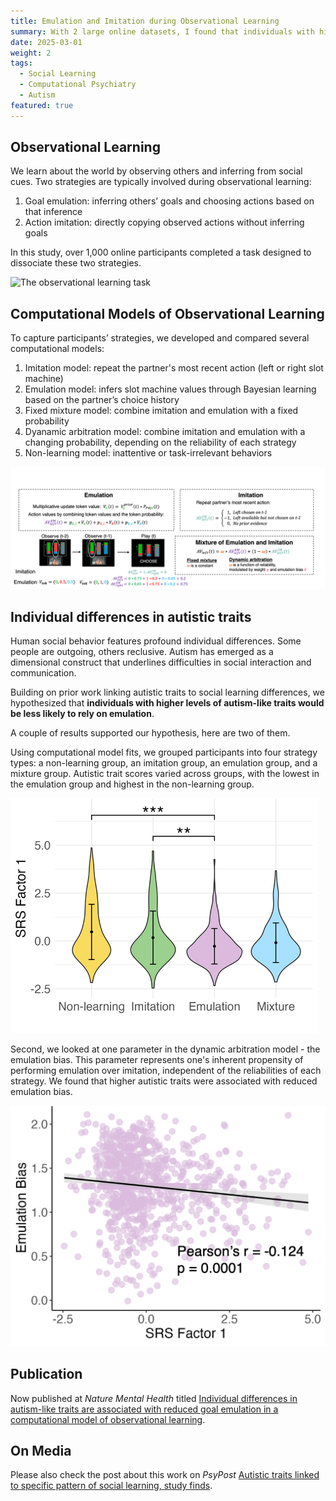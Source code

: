 ```yaml
---
title: Emulation and Imitation during Observational Learning
summary: With 2 large online datasets, I found that individuals with higher autistic traits are less likely to infer the others' goals.
date: 2025-03-01
weight: 2
tags:
  - Social Learning
  - Computational Psychiatry
  - Autism
featured: true
---
```


## Observational Learning

We learn about the world by observing others and inferring from social cues. Two strategies are typically involved during observational learning:
1. Goal emulation: inferring others’ goals and choosing actions based on that inference
2. Action imitation: directly copying observed actions without inferring goals

In this study, over 1,000 online participants completed a task designed to dissociate these two strategies.

![The observational learning task](ol_1.png "The Observational learning task. In ‘observe’ trials, participants saw the choice options of the agent—three slot machines, one was unavailable (grayed out)—followed by a video showing the partner’s action (button press) and the chosen slot machine (bent arm). In ‘play’ trials, participants saw their own choice options and made a response, followed by choice feedback (bent arm) and token feedback. The proportion of colors on each slot machine corresponds to the probability of generating each colored token from that slot machine.")

## Computational Models of Observational Learning

To capture participants’ strategies, we developed and compared several computational models:
1. Imitation model: repeat the partner's most recent action (left or right slot machine)
2. Emulation model: infers slot machine values through Bayesian learning based on the partner’s choice history
3. Fixed mixture model: combine imitation and emulation with a fixed probability
4. Dyanamic arbitration model: combine imitation and emulation with a changing probability, depending on the reliability of each strategy
5. Non-learning model: inattentive or task-irrelevant behaviors

![Computational models](ol_2.png "In the imitation model, action values are computed by the partner’s most recent action. In the emulation model, a player first updates the token value according to the partner’s choice, and then computes action values by combining token values and probabilities. The weight is a fixed parameter in the fixed mixture model and a changing variable in the dynamic arbitration model. Emulation bias represents a predisposition of emulation while flexibly updating the weight, trial by trial.")

## Individual differences in autistic traits

Human social behavior features profound individual differences. Some people are outgoing, others reclusive. Autism has emerged as a dimensional construct that underlines difficulties in social interaction and communication. 

Building on prior work linking autistic traits to social learning differences, we hypothesized that **individuals with higher levels of autism-like traits would be less likely to rely on emulation**.

A couple of results supported our hypothesis, here are two of them.

Using computational model fits, we grouped participants into four strategy types: a non-learning group, an imitation group, an emulation group, and a mixture group. Autistic trait scores varied across groups, with the lowest in the emulation group and highest in the non-learning group.

![Strategy groups](ol_3.png "Violin plots of the distribution of autistic score in each of the four strategy groups (error bars are centered at the mean and represent s.d.)")

Second, we looked at one parameter in the dynamic arbitration model - the emulation bias. This parameter represents one's inherent propensity of performing emulation over imitation, independent of the reliabilities of each strategy. We found that higher autistic traits were associated with reduced emulation bias.

![Emulation bias](ol_4.png "Correlation between emulation bias and autistic traits")


## Publication

Now published at _Nature Mental Health_ titled [Individual differences in autism-like traits are associated with reduced goal emulation in a computational model of observational learning](https://www.nature.com/articles/s44220-024-00287-1).

## On Media

Please also check the post about this work on _PsyPost_ [Autistic traits linked to specific pattern of social learning, study finds](https://www.psypost.org/autistic-traits-linked-to-specific-pattern-of-social-learning-study-finds/).



